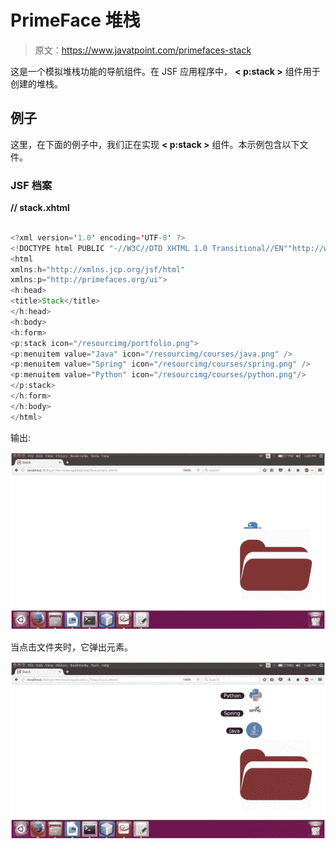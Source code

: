 # PrimeFace 堆栈

> 原文：<https://www.javatpoint.com/primefaces-stack>

这是一个模拟堆栈功能的导航组件。在 JSF 应用程序中， **< p:stack >** 组件用于创建的堆栈。

## 例子

这里，在下面的例子中，我们正在实现 **< p:stack >** 组件。本示例包含以下文件。

### JSF 档案

**// stack.xhtml**

```java

<?xml version='1.0' encoding='UTF-8' ?>
<!DOCTYPE html PUBLIC "-//W3C//DTD XHTML 1.0 Transitional//EN""http://www.w3.org/TR/xhtml1/DTD/xhtml1-transitional.dtd">
<html 
xmlns:h="http://xmlns.jcp.org/jsf/html"
xmlns:p="http://primefaces.org/ui">
<h:head>
<title>Stack</title>
</h:head>
<h:body>
<h:form>
<p:stack icon="/resourcimg/portfolio.png">
<p:menuitem value="Java" icon="/resourcimg/courses/java.png" />
<p:menuitem value="Spring" icon="/resourcimg/courses/spring.png" />
<p:menuitem value="Python" icon="/resourcimg/courses/python.png"/>
</p:stack>
</h:form>
</h:body>
</html>

```

输出:

![PrimeFaces Stack 1](img/21026ac2ce62bb359bc8f1a990586352.png)

当点击文件夹时，它弹出元素。

![PrimeFaces Stack 2](img/f1107ee4f880c43bc7ea2801820260bf.png)